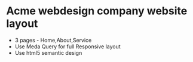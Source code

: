 # Acme webdesign company website layout
* 3 pages - Home,About,Service
* Use Meda Query for full Responsive layout
* Use html5 semantic design 
